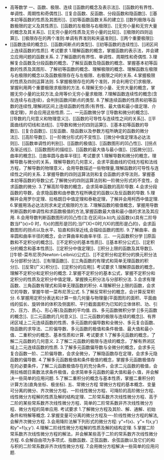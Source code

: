 - 高等数学
  一、函数、极限、连续
  [[函数的概念及表示法]]、[[函数的有界性、单调性、周期性和奇偶性]]、[[复合函数、反函数、分段函数和隐函数]]、[[基本初等函数的性质及其图形]]、[[初等函数函数关系的建立]].
  [[数列极限与函数极限的定义及其性质]]、[[函数的左极限与右极限]]、[[无穷小量和无穷大量的概念及其关系]]、[[无穷小量的性质及无穷小量的比较]]、[[极限的四则运算]]、[[极限存在的两个准则:单调有界准则和夹逼准则]]、[[两个重要极限]]:
- [[函数连续的概念]]、[[函数间断点的类型]]、[[初等函数的连续性]]、[[闭区间上连续函数的性质]].
  考试要求
  1.理解函数的概念，掌握函数的表示法，并会建立应用问题的函数关系.
  2.了解函数的有界性、单调性、周期性和奇偶性.
  3.理解复合函数及分段函数的概念、了解反函数及隐函数的概念、掌握基本初等函数的性质及其图形、了解初等函数的概念、理解极限的概念、理解函数左极限与右极限的概念以及函数极限存在与左极限、右极限之间的关系.
  4.掌握极限的性质及四则运算法则.
  5.掌握极限存在的两个准则，并会利用它们求极限，掌握利用两个重要极限求极限的方法.
  6.理解无穷小量、无穷大量的概念，掌握无穷小量的比较方法,会用等价无穷小量求极限.
  7.理解函数连续性的概念(含左连续与右连续)，会判别函数间断点的类型.
  8.了解连续函数的性质和初等函数的连续性,理解闭区间上连续函数的性质(有界性、最大值和最小值定理、介值定理)，并会应用这些性质.
  二、一元函数微分学
  [[导数和微分的概念]]、[[导数的几何意义和物理意义]]、[[函数的可导性与连续性之间的关系]]、[[平面曲线的切线和法线]]、[[导数和微分的四则运算]]、[[基本初等函数的导数]]、[[复合函数]]、[[反函数、隐函数以及参数方程所确定的函数的微分法]]、[[高阶导数]]、[[一阶微分形式的不变性]]、[[微分中值定理洛必达法则]]、[[函数单调性的判别]]、[[函数的极值]]、[[函数图形的凹凸性]]、[[拐点及渐近线]]、[[函数图形的描绘]]、[[函数的最大值与最小值]]、[[弧微分]][[、曲率的概念]]、[[曲率圆与曲率半径]].
  考试要求
  1.理解导数和微分的概念，理解导数与微分的关系，理解导数的几何意义，会求平面曲线的切线方程和法线方程，了解导数的物理意义，会用导数描述一些物理量,理解函数的可导性与连续性之间的关系.
  2.掌握导数的四则运算法则和复合函数的求导法则，掌握基本初等函数的导数公式.了解微分的四则运算法则和一阶微分形式的不变性，会求函数的微分.
  3.了解高阶导数的概念，会求简单函数的高阶导数.
  4.会求分段函数的导数，会求隐函数和由参数方程所确定的函数以及反函数的导数.
  5.理解并会用罗尔定理、拉格朗日中值定理和泰勒定理，了解并会用柯西中值定理.
  6.掌握用洛必达法则求未定式极限的方法.
  7.理解函数的极值概念，掌握用导数判断函数的单调性和求函数极值的方法,掌握函数最大值和最小值的求法及其应用.
  8.会用导数判断函数图形的凹凸性(注:在区间(a.b)内,设函数(x)具有二阶导数当f"(x)>0 时，f(x)的图形是凹的;当f"(X)<0时,f(X)的图形是凸的)，会求函数图形的拐点以及水平、铅直和斜渐近线,会描绘函数的图形.
  9.了解曲率、曲率圆和曲率半径的概念，会计算曲率和曲率半径.
  三、一元函数积分学
  [[原函数和不定积分的概念]]、[[不定积分的基本性质]]、[[基本积分公式]]、[[定积分的概念和基本性质]]、[[定积分中值定理]]、[[积分上限的函数及其导数]]、[[牛顿-菜布尼茨(Newton-Leibniz)公式]]、[[不定积分和定积分的换元积分法与分部积分法]]、[[有理函数]]、[[三角函数的有理式和简单无理函数的积分]]、[[反常(广义)积分]]、[[定积分的应用]].
  考试要求
  1.理解原函数的概念，理解不定积分和定积分的概念.
  2.掌握不定积分的基本公式，掌握不定积分和定积分的性质及定积分中值定理，掌握换元积分法与分部积分法.
  3.会求有理函数、三角函数有理式和简单无理函数的积分.
  4.理解积分上限的函数，会求它的导数，掌握牛顿一菜布尼茨公式.
  5.了解反常积分的概念，会计算反常积分.
  6.掌握用定积分表达和计算一些几何量与物理量(平面图形的面积、平面曲线的弧长、旋转体的体积及侧面积、平行截面面积为已知的立体体积、功、引力、压力、质心、形心等)及函数的平均值.
  四、多元函数微积分学
  [[多元函数的概念]]、[[二元函数的几何意义]]、[[二元函数的极限与连续的概念]]、有界闭区域上二元连续函数的性质、多元函数的偏导数和全微分、多元复合函数、隐函数的求导法、二阶偏导数、多元函数的极值和条件极值、最大值和最小值、二重积分的概念、基本性质和计算.
  考试要求
  1.了解多元函数的概念，了解二元函数的几何意义.
  2.了解二元函数的极限与连续的概念，了解有界闭区域上二元连续函数的性质.
  3.了解多元函数偏导数与全微分的概念，会求多元复合函数一阶、二阶偏导数，会求全微分，了解隐函数存在定理，会求多元隐函数的偏导数.
  4.了解多元函数极值和条件极值的概念，掌握多元函数极值存在的必要条件，了解二元函数极值存在的充分条件，会求二元函数的极值，会用拉格朗日乘数法求条件极值，会求简单多元函数的最大值和最小.值，并会解决一些简单的应用问题.
  5.了解二重积分的概念与基本性质，掌握二重积分的计算方法(直角坐标、极坐标).
  五、常微分方程
  常微分方程的基本概念、变量可分离的微分、齐次微分方程、一阶线性微分方程、可降阶的高阶微分方程、线性微分方程解的性质及解的结构定理、二阶常系数齐次线性微分方程、高于二阶的某些常系数齐次线性微分方程、简单的二阶常系数非齐次线性微分方程、微分方程的简单应用.
  考试要求
  1.了解微分方程及其阶、解、通解、初始条件和特解等概念.
  2.掌握变量可分离的微分方程及一-阶线性微分方程的解法,会解齐次微分方程.
  3.会用降阶法解下列形式的微分方程: y"=f(x)、y"= f(x,y')和y"=f(y,y').
  4.理解二阶线性微分方程解的性质及解的结构定理.
  5.掌握二阶常系数齐次线性微分方程的解法，并会解某些高于二阶的常系数齐次线性微分方程.
  6.会解自由项为多项式、指数函数、正弦函数、余弦函数以及它们的和与积的二阶常系数非齐次线性微分方程.
  7.会用微分方程解决一些简单的应用问题.